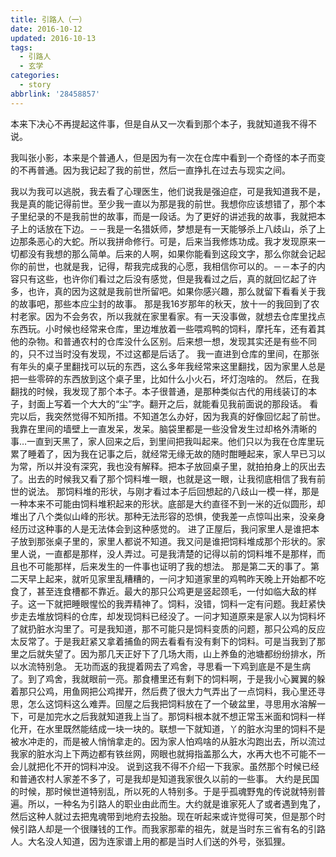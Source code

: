 ```yaml
---
title: 引路人（一）
date: 2016-10-12
updated: 2016-10-13
tags:
  - 引路人
  - 玄学
categories:
  - story
abbrlink: '28458857'
---
```

本来下决心不再提起这件事，但是自从又一次看到那个本子，我就知道我不得不说。

我叫张小影，本来是个普通人，但是因为有一次在仓库中看到一个奇怪的本子而变的不再普通。因为我记起了我的前世，然后一直挣扎在过去与现实之间。

<!--more-->
我以为我可以逃脱，我去看了心理医生，他们说我是强迫症，可是我知道我不是，我是真的能记得前世。至少我一直以为那是我的前世。我想你应该想错了，那个本子里纪录的不是我前世的故事，而是一段话。为了更好的讲述我的故事，我就把本子上的话放在下边。－－我是一名猎妖师，梦想是有一天能够杀上八歧山，杀了上边那条恶心的大蛇。所以我拼命修行。可是，后来当我修炼功成。我才发现原来一切都没有我想的那么简单。后来的人啊，如果你能看到这段文字，那么你就会记起你的前世，也就是我，记得，帮我完成我的心愿，我相信你可以的。－－本子的内容只有这些，也许你们看过之后没有感觉，但是我看过之后，真的就回忆起了许多，也许，真的因为这就是我前世所留吧。如果你感兴趣，那么就留下看看关于我的故事吧，那些本应尘封的故事。
那是我16岁那年的秋天，放十一的我回到了农村老家。因为不会务农，所以我就在家里看家。有一天没事做，就想去仓库里找点东西玩。小时候也经常来仓库，里边堆放着一些喂鸡鸭的饲料，摩托车，还有着其他的杂物。和普通农村的仓库没什么区别。后来想一想，发现其实还是有些不同的，只不过当时没有发现，不过这都是后话了。 我一直进到仓库的里间，在那张有年头的桌子里翻找可以玩的东西，这么多年我经常来这里翻找，因为家里人总是把一些零碎的东西放到这个桌子里，比如什么小火石，坏灯泡啥的。 然后，在我翻找的时候，我发现了那个本子。本子很普通，是那种类似古代的用线装订的本子，封面上写着一个大大的“尘”字。翻开之后，就能看见我前面说的那段话。 看完以后，我突然觉得不知所措。不知道怎么办好，因为我真的好像回忆起了前世。 我靠在里间的墙壁上一直发呆，发呆。脑袋里都是一些没曾发生过却格外清晰的事…一直到天黑了，家人回来之后，到里间把我叫起来。他们只以为我在仓库里玩累了睡着了，因为我在记事之后，就经常无缘无故的随时酣睡起来，家人早已习以为常，所以并没有深究，我也没有解释。把本子放回桌子里，就拍拍身上的灰出去了。出去的时候我又看了那个饲料堆一眼，也就是这一眼，让我彻底相信了我有前世的说法。 那饲料堆的形状，与刚才看过本子后回想起的八歧山一模一样，那是一种本来不可能由饲料堆积起来的形状。底部是大约直径不到一米的近似圆形，却堆出了八个类似山峰的形状。那种无法形容的恐惧，使我差一点惊叫出来，没亲身经历过这种事的人是无法体会到这种感觉的。 进了正屋后，我问家里人是谁把本子放到那张桌子里的，家里人都说不知道。我又问是谁把饲料堆成那个形状的。家里人说，一直都是那样，没人弄过。可是我清楚的记得以前的饲料堆不是那样，而且也不可能那样，后来发生的一件事也证明了我的想法。
那是第二天的事了。第二天早上起来，就听见家里乱糟糟的，一问才知道家里的鸡鸭昨天晚上开始都不吃食了，甚至连食槽都不靠近。最大的那只公鸡更是竖起颈毛，一付如临大敌的样子。这一下就把睡眼惺忪的我弄精神了。饲料，没错，饲料一定有问题。我赶紧快步走去堆放饲料的仓库，却发现饲料已经没了。一问才知道原来是家人以为饲料坏了就扔脏水沟里了。可是我知道，那不可能只是饲料变质的问题，那只公鸡的反应太反常了。于是我赶紧又拿着捕鱼的网去看看有没有剩下的饲料。可是当我到了那里之后就失望了。因为那几天正好下了几场大雨，山上养鱼的池塘都纷纷排水，所以水流特别急。 无功而返的我提着网去了鸡舍，寻思看一下鸡到底是不是生病了。到了鸡舍，我就眼前一亮。那食槽里还有剩下的饲料啊，于是我小心翼翼的躲着那只公鸡，用鱼网把公鸡撵开，然后费了很大力气弄出了一点饲料，我心里还寻思，怎么这饲料这么难弄。回屋之后我把饲料放在了一个破盆里，寻思用水溶解一下，可是加完水之后我就知道我上当了。那饲料根本就不想正常玉米面和饲料一样化开，在水里既然能结成一块一块的。联想一下就知道，丫的脏水沟里的饲料不是被水冲走的，而是被人悄悄拿走的。因为家人怕鸡啥的从脏水沟跑出去，所以流过我家的脏水沟上下两边都有铁丝网，网眼也就拇指盖那么大，水再大也不可能不一会儿就把化不开的饲料冲没。 说到这我不得不介绍一下我家。虽然那个时候已经和普通农村人家差不多了，可是我却是知道我家很久以前的一些事。 大约是民国的时候，那时候世道特别乱，所以死的人特别多。于是乎孤魂野鬼的传说就特别普遍。所以，一种名为引路人的职业由此而生。大约就是谁家死人了或者遇到鬼了，然后这种人就过去把鬼魂带到地府去投胎。现在听起来或许觉得可笑，但是那个时候引路人却是一个很赚钱的工作。而我家那辈的祖先，就是当时东三省有名的引路人。大名没人知道，因为连家谱上用的都是当时人们送的外号，张狐狸。


